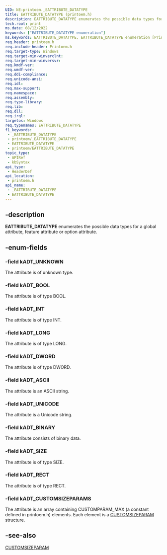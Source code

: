 ```yaml
---
UID: NE:printoem._EATTRIBUTE_DATATYPE
title: EATTRIBUTE_DATATYPE (printoem.h)
description: EATTRIBUTE_DATATYPE enumerates the possible data types for a global attribute, feature attribute or option attribute.
tech.root: print
ms.date: 08/12/2022
keywords: ["EATTRIBUTE_DATATYPE enumeration"]
ms.keywords: EATTRIBUTE_DATATYPE, EATTRIBUTE_DATATYPE enumeration [Print Devices], _EATTRIBUTE_DATATYPE, kADT_ASCII, kADT_BINARY, kADT_BOOL, kADT_CUSTOMSIZEPARAMS, kADT_DWORD, kADT_INT, kADT_LONG, kADT_RECT, kADT_SIZE, kADT_UNICODE, kADT_UNKNOWN, print.eattribute_datatype, print_unidrv-pscript_allplugins_6cda9036-f339-4700-808e-06c8867e5ba0.xml, printoem/EATTRIBUTE_DATATYPE, printoem/kADT_ASCII, printoem/kADT_BINARY, printoem/kADT_BOOL, printoem/kADT_CUSTOMSIZEPARAMS, printoem/kADT_DWORD, printoem/kADT_INT, printoem/kADT_LONG, printoem/kADT_RECT, printoem/kADT_SIZE, printoem/kADT_UNICODE, printoem/kADT_UNKNOWN
req.header: printoem.h
req.include-header: Printoem.h
req.target-type: Windows
req.target-min-winverclnt: 
req.target-min-winversvr: 
req.kmdf-ver: 
req.umdf-ver: 
req.ddi-compliance: 
req.unicode-ansi: 
req.idl: 
req.max-support: 
req.namespace: 
req.assembly: 
req.type-library: 
req.lib: 
req.dll: 
req.irql: 
targetos: Windows
req.typenames: EATTRIBUTE_DATATYPE
f1_keywords:
 - _EATTRIBUTE_DATATYPE
 - printoem/_EATTRIBUTE_DATATYPE
 - EATTRIBUTE_DATATYPE
 - printoem/EATTRIBUTE_DATATYPE
topic_type:
 - APIRef
 - kbSyntax
api_type:
 - HeaderDef
api_location:
 - printoem.h
api_name:
 - _EATTRIBUTE_DATATYPE
 - EATTRIBUTE_DATATYPE
---
```


## -description

**EATTRIBUTE_DATATYPE** enumerates the possible data types for a global attribute, feature attribute or option attribute.

## -enum-fields

### -field kADT_UNKNOWN

The attribute is of unknown type.

### -field kADT_BOOL

The attribute is of type BOOL.

### -field kADT_INT

The attribute is of type INT.

### -field kADT_LONG

The attribute is of type LONG.

### -field kADT_DWORD

The attribute is of type DWORD.

### -field kADT_ASCII

The attribute is an ASCII string.

### -field kADT_UNICODE

The attribute is a Unicode string.

### -field kADT_BINARY

The attribute consists of binary data.

### -field kADT_SIZE

The attribute is of type SIZE.

### -field kADT_RECT

The attribute is of type RECT.

### -field kADT_CUSTOMSIZEPARAMS

The attribute is an array containing CUSTOMPARAM_MAX (a constant defined in printoem.h) elements. Each element is a [CUSTOMSIZEPARAM](./ns-printoem-_customsizeparam.md) structure.

## -see-also

[CUSTOMSIZEPARAM](./ns-printoem-_customsizeparam.md)